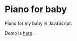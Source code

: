 # Piano for baby

Piano for my baby in JavaScript.

Demo is [here](https://main.d1w896f9qcnsnn.amplifyapp.com/).
